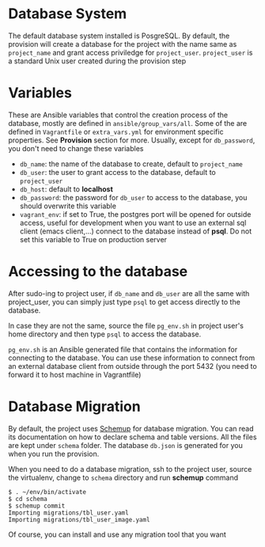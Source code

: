 # Database System

The default database system installed is PosgreSQL. By default, the provision
will create a database for the project with the name same as `project_name` and
grant access priviledge for `project_user`. `project_user` is a standard Unix
user created during the provision step

# Variables

These are Ansible variables that control the creation process of the database,
mostly are defined in `ansible/group_vars/all`. Some of the are defined in
`Vagrantfile` or `extra_vars.yml` for environment specific properties. See
**Provision** section for more. Usually, except for `db_password`, you don't
need to change these variables

- `db_name`: the name of the database to create, default to `project_name`
- `db_user`: the user to grant access to the database, default to `project_user`
- `db_host`: default to **localhost**
- `db_password`: the password for `db_user` to access to the database, you
  should overwrite this variable
- `vagrant_env`: if set to True, the postgres port will be opened for outside
  access, useful for development when you want to use an external sql client
  (emacs client,...) connect to the database instead of **psql**. Do not set
  this variable to True on production server

# Accessing to the database

After sudo-ing to project user, if `db_name` and `db_user` are all the same with
project_user, you can simply just type `psql` to get access directly to the
database.

In case they are not the same, source the file `pg_env.sh` in project user's
home directory and then type `psql` to access the database.

`pg_env.sh` is an Ansible generated file that contains the information for
connecting to the database. You can use these information to connect from an
external database client from outside through the port 5432 (you need to forward
it to host machine in Vagrantfile)

# Database Migration

By default, the project uses [Schemup](https://github.com/tmtxt/schemup) for
database migration. You can read its documentation on how to declare schema and
table versions. All the files are kept under `schema` folder. The database
`db.json` is generated for you when you run the provision.

When you need to do a database migration, ssh to the project user, source the
virtualenv, change to `schema` directory and run **schemup** command

```
$ . ~/env/bin/activate
$ cd schema
$ schemup commit
Importing migrations/tbl_user.yaml
Importing migrations/tbl_user_image.yaml
```

Of course, you can install and use any migration tool that you want

